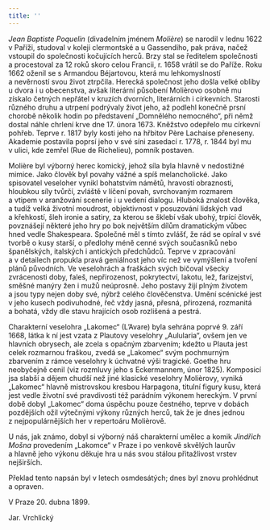 ```yaml
---
title: ''
---
```


_Jean Baptiste Poquelin_ (divadelním jménem _Molière_) se narodil v lednu 1622 v Paříži, studoval v koleji clermontské a u Gassendiho, pak práva, načež vstoupil do společnosti kočujících herců. Brzy stal se ředitelem společnosti a procestoval za 12 roků skoro celou Francii, r. 1658 vrátil se do Paříže. Roku 1662 oženil se s Armandou Béjartovou, která mu lehkomyslností a nevěrností svou život ztrpčila. Herecká společnost jeho došla velké obliby u dvora i u obecenstva, avšak literární působení Molièrovo osobně mu získalo četných nepřátel v kruzích dvorních, literárních i církevních. Starosti různého druhu a utrpení podrývaly život jeho, až podlehl konečně prsní chorobě několik hodin po představení „Domnělého nemocného“, při němž dostal náhle chrlení krve dne 17. února 1673. Kněžstvo odepřelo mu církevní pohřeb. Teprve r. 1817 byly kosti jeho na hřbitov Père Lachaise přeneseny. Akademie postavila poprsí jeho v své síni zasedací r. 1778, r. 1844 byl mu v ulici, kde zemřel (Rue de Richelieu), pomník postaven.

Molière byl výborný herec komický, jehož síla byla hlavně v ne­dostižné mimice. Jako člověk byl povahy vážné a spíš melancholické. Jako spisovatel veseloher vynikl bohatstvím námětů, hravostí obraznosti, hloubkou síly tvůrčí, zvláště v líčení povah, svrchovaným rozmarem a vtipem v aranžování scenerie i u vedení dialogu. Hluboká znalost člověka, a tudíž velká životní moudrost, objektivnost v posuzování lidských vad a křehkostí, šleh ironie a satiry, za kterou se šklebí však ubohý, trpící člověk, povznášejí některé jeho hry po bok největším dílům dramatickým vůbec hned vedle Shakespeara. Společné měl s tímto zvlášť, že rád se opíral v své tvorbě o kusy starší, o předlohy méně cenné svých současníků nebo španělských, italských i antických předchůdců. Teprve v zpracování a v detailech propukla pravá geniálnost jeho víc než ve vymýšlení a tvoření plánů původních. Ve veselohrách a fraškách svých bičoval všecky zvrácenosti doby, faleš, nepřirozenost, pokrytectví, lakotu, lež, farizejství, směšné manýry žen i mužů neúprosně. Jeho postavy žijí plným životem a jsou typy nejen doby své, nýbrž celého člověčenstva. Umění scénické jest v jeho kusech podivuhodné, řeč vždy jasná, přesná, přirozená, rozmanitá a bohatá, vždy dle stavu hrajících osob rozlišená a pestrá.

Charakterní veselohra „Lakomec“ (L’Avare) byla sehrána poprvé 9. září 1668, látka k ní jest vzata z Plautovy veselohry „Aulularia“, ovšem jen ve hlavních obrysech, ale zcela s opačným zbarvením; kdežto u Plauta jest celek rozmarnou fraškou, zvedá se „Lakomec“ svým pochmurným zbarvením z rámce veselohry k úchvatné výši tragické. Goethe hru neobyčejně cenil (viz rozmluvy jeho s Ecker­mannem, únor 1825). Komposicí jsa slabší a dějem chudší než jiné klasické veselohry Molièrovy, vyniká „Lakomec“ hlavně mistrovskou kresbou Harpagona, titulní figury kusu, která jest vedle životní své pravdivosti též parádním výkonem hereckým. V první době dobyl „Lakomec“ doma úspěchu pouze čestného, teprve v dobách pozdějších ožil výtečnými výkony různých herců, tak že je dnes jednou z nejpopulárnějších her v repertoáru Molièrově.

U nás, jak známo, dobyl si výborný náš charakterní umělec a komik _Jindřich Mošna_ provedením „Lakomce“ v Praze i po venkově skvělých laurův a hlavně jeho výkonu děkuje hra u nás svou stálou přitažlivost vrstev nejširších.

Překlad tento napsán byl v letech osmdesátých; dnes byl znovu prohlédnut a opraven.

  

V Praze 20. dubna 1899.

Jar. Vrchlický
